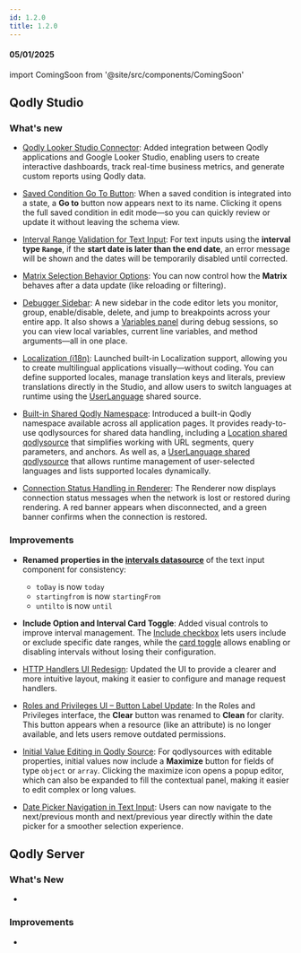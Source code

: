```yaml
---
id: 1.2.0
title: 1.2.0
---
```



#### 05/01/2025

import ComingSoon from '@site/src/components/ComingSoon'



## Qodly Studio

<h3>What's new</h3>

- [Qodly Looker Studio Connector](../qodlyLookerStudio/qodlyLookerStudioConnector): Added integration between Qodly applications and Google Looker Studio, enabling users to create interactive dashboards, track real-time business metrics, and generate custom reports using Qodly data.

- [Saved Condition Go To Button](../studio/pageLoaders/states/conditionalState.md#saved-condition-integration): When a saved condition is integrated into a state, a **Go to** button now appears next to its name. Clicking it opens the full saved condition in edit mode—so you can quickly review or update it without leaving the schema view.

- [Interval Range Validation for Text Input](../studio/pageLoaders/components/textinput.md#intervals-for-date-input): For text inputs using the **interval type `Range`**, if the **start date is later than the end date**, an error message will be shown and the dates will be temporarily disabled until corrected. 

- [Matrix Selection Behavior Options](../studio/pageLoaders/components/matrix.md#properties-customization): You can now control how the **Matrix** behaves after a data update (like reloading or filtering).

- [Debugger Sidebar](../studio/debugging.md#debugger-sidebar): A new sidebar in the code editor lets you monitor, group, enable/disable, delete, and jump to breakpoints across your entire app. It also shows a [Variables panel](../studio/debugging.md#variables-panel) during debug sessions, so you can view local variables, current line variables, and method arguments—all in one place.

- [Localization (i18n)](../studio/localization.md): Launched built-in Localization support, allowing you to create multilingual applications visually—without coding. You can define supported locales, manage translation keys and literals, preview translations directly in the Studio, and allow users to switch languages at runtime using the [UserLanguage](../studio/pageLoaders/qodlySources.md#qodlysource-userlanguage) shared source.

- [Built-in Shared Qodly Namespace](../studio/pageLoaders/qodlySources.md#built-in-shared-qodly-namespace): Introduced a built-in Qodly namespace available across all application pages. It provides ready-to-use qodlysources for shared data handling, including a [Location shared qodlysource](../studio/pageLoaders/qodlySources.md#qodlysource-location) that simplifies working with URL segments, query parameters, and anchors. As well as, a [UserLanguage shared qodlysource](../studio/pageLoaders/qodlySources.md#qodlysource-userlanguage) that allows runtime management of user-selected languages and lists supported locales dynamically.

- [Connection Status Handling in Renderer](../studio/rendering.md#connection-status-handling): The Renderer now displays connection status messages when the network is lost or restored during rendering. A red banner appears when disconnected, and a green banner confirms when the connection is restored.

<h3> Improvements </h3> 

- **Renamed properties in the [intervals datasource](../studio/pageLoaders/components/textinput.md#params-object-properties)** of the text input component for consistency:

    - `toDay` is now `today`
    - `startingfrom` is now `startingFrom`
    - `untilto` is now `until`

- **Include Option and Interval Card Toggle**: Added visual controls to improve interval management. The [Include checkbox](../studio/pageLoaders/components/textinput.md#include-checkbox-within-the-card) lets users include or exclude specific date ranges, while the [card toggle](../studio/pageLoaders/components/textinput.md#card-toggle-top-right) allows enabling or disabling intervals without losing their configuration.

- [HTTP Handlers UI Redesign](../studio/httpHandlers.md): Updated the UI to provide a clearer and more intuitive layout, making it easier to configure and manage request handlers.

- [Roles and Privileges UI – Button Label Update](../studio/roles/permissionsOverview.md#clean-non-existing-resources): In the Roles and Privileges interface, the **Clear** button was renamed to **Clean** for clarity. This button appears when a resource (like an attribute) is no longer available, and lets users remove outdated permissions. 

- [Initial Value Editing in Qodly Source](../studio/pageLoaders/qodlySources.md#editing-a-qodly-source): For qodlysources with editable properties, initial values now include a **Maximize** button for fields of type `object` or `array`. Clicking the maximize icon opens a popup editor, which can also be expanded to fill the contextual panel, making it easier to edit complex or long values.

- [Date Picker Navigation in Text Input](../studio/pageLoaders/components/textinput.md#embedded-input): Users can now navigate to the next/previous month and next/previous year directly within the date picker for a smoother selection experience.


## Qodly Server

<h3> What's New </h3>

- 

<h3> Improvements </h3> 

- 